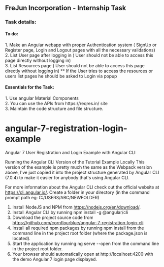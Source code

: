 <h2>FreJun Incorporation - Internship Task</h2>

<h3>Task details:</h3>
<h4>To do:</h4>
1. Make an Angular webapp with proper Authentication system ( SignUp or Register page, Login
and Logout pages with all the necessary validations)<br>
2. List User page after logging in ( User should not be able to access this page directly without
logging in)<br>
3. List Resources page ( User should not be able to access this page directly without logging in)
** If the User tries to access the resources or users list pages he should be asked to Login
via popup
<h4>Essentials for the Task:</h4>
1. Use angular Material Components<br>
2. You can use the APIs from https://reqres.in/ site<br>
3. Maintain the code structure and file structure.

# angular-7-registration-login-example

Angular 7 User Registration and Login Example with Angular CLI

Running the Angular CLI Version of the Tutorial Example Locally
This version of the example is pretty much the same as the Webpack version above, I've just copied it into the project structure generated by Angular CLI (7.0.4) to make it easier for anybody that's using Angular CLI.

For more information about the Angular CLI check out the official website at https://cli.angular.io/.
Create a folder in your directory (in the command prompt path eg: C:/USERS/ABC/NEWFOLDER)

1. Install NodeJS and NPM from https://nodejs.org/en/download/.
2. Install Angular CLI by running npm install -g @angular/cli
3. Download the project source code from https://github.com/cornflourblue/angular-7-registration-login-cli
4. Install all required npm packages by running npm install from the command line in the project root folder (where the package.json is located).
5. Start the application by running ng serve --open from the command line in the project root folder.
6. Your browser should automatically open at http://localhost:4200 with the demo Angular 7 login page displayed.
